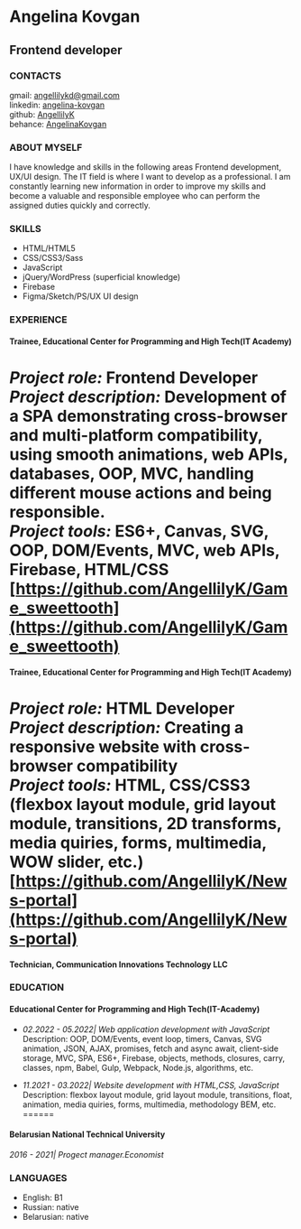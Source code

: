 # Angelina Kovgan
## Frontend developer
### CONTACTS
gmail: angellilykd@gmail.com  
linkedin: [angelina-kovgan](https://www.linkedin.com/in/angelina-kovgan)  
github: [AngellilyK](https://github.com/AngellilyK)  
behance: [AngelinaKovgan](https://www.behance.net/angelinak5ce8a)  
### ABOUT MYSELF
I have knowledge and skills in the following areas Frontend development, UX/UI design. The IT field is where I want to develop as a professional. I am constantly learning new information in order to improve my skills and become a valuable and responsible employee who can perform the assigned duties quickly and correctly.
### SKILLS
* HTML/HTML5
* CSS/CSS3/Sass
* JavaScript
* jQuery/WordPress (superficial knowledge)
* Firebase
* Figma/Sketch/PS/UX UI design
### EXPERIENCE 
#### Trainee, Educational Center for Programming and High Tech(IT Academy)
_Project role:_ Frontend Developer   
_Project description:_ Development of a SPA demonstrating cross-browser and multi-platform compatibility, using smooth animations, web APIs, databases, OOP, MVC, handling different mouse actions and being responsible.   
_Project tools:_ ES6+, Canvas, SVG, OOP, DOM/Events, MVC, web APIs, Firebase, HTML/CSS   
[https://github.com/AngellilyK/Game_sweettooth](https://github.com/AngellilyK/Game_sweettooth)   
======
#### Trainee, Educational Center for Programming and High Tech(IT Academy)
_Project role:_ HTML Developer   
_Project description:_ Creating a responsive website with cross-browser compatibility   
_Project tools:_ HTML, CSS/CSS3 (flexbox layout module, grid layout module, transitions, 2D transforms, media quiries, forms, multimedia, WOW slider, etc.)   
[https://github.com/AngellilyK/News-portal](https://github.com/AngellilyK/News-portal)   
======
#### Technician, Communication Innovations Technology LLC
### EDUCATION
#### Educational Center for Programming and High Tech(IT-Academy)
* _02.2022 - 05.2022| Web application development with JavaScript_      
Description: OOP, DOM/Events, event loop, timers, Canvas, SVG animation, JSON, AJAX, promises, fetch and async await, client-side storage, MVC, SPA, ES6+, Firebase, objects, methods, closures, carry, classes, npm, Babel, Gulp, Webpack, Node.js, algorithms, etc.

* _11.2021 - 03.2022| Website development with HTML,CSS, JavaScript_    
Description: flexbox layout module, grid layout module, transitions, float, animation, media quiries, forms, multimedia, methodology BEM, etc.   
======
#### Belarusian National Technical University
_2016 - 2021| Progect manager.Economist_
### LANGUAGES
* English: B1   
* Russian: native   
* Belarusian: native   



